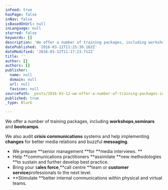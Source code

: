 ```yaml
---
inFeed: true
hasPage: false
inNav: false
isBasedOnUrl: null
inLanguage: null
starred: false
keywords: []
description: 'We offer a number of training packages, including workshops,seminars and bootcamps to'
datePublished: '2016-03-12T11:25:30.162Z'
dateModified: '2016-03-12T11:17:23.712Z'
title: ''
author: []
authors: []
publisher:
  name: null
  domain: null
  url: null
  favicon: null
sourcePath: _posts/2016-03-12-we-offer-a-number-of-training-packages-including-workshops.md
published: true
_type: Blurb

---
```

We offer a number of training packages, including **workshops**,**seminars** and **bootcamps**.

We also audit **crisis communications** systems and help implementing **changes** for better media relations and buzzful **messaging**.

* We prepare **senior management **for **media interviews. **
* Help **communications practitioners **assimilate **new methodologies **to sustain and further develop best practice. 
* Bring your s**ales force**,**call centre **team or **customer service**professionals to the next level. 
* **Stimulate **better internal communications within physical and virtual teams.